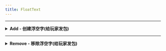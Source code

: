 ```yaml
---
title: FloatText
---
```



---
 <details>
 <summary><b>Add  - 创建浮空字(给玩家发包)</b></summary>

## FloatText::Add
### 创建浮空字(给玩家发包)
|  形参   | 类型  |
|  ----  | ----  |
| playerXuid | string |
| x | float |
| y | float |
| z | float |
| text | string |
返回值类型：int;
 - JavaScript
```js
/** 创建浮空字(给玩家发包) 返回值类型：int */
const FloatText_Add = ll.import("PFLP", "FloatText::Add");
let result = FloatText_Add(playerXuid,x,y,z,text);
```
 - C++
```cpp
// 创建浮空字(给玩家发包) 返回值类型：int
auto FloatText_Add = RemoteCall::importAs<int(std::string const& playerXuid,float const& x,float const& y,float const& z,std::string const& text)>("PFLP", "FloatText::Add");
auto result = FloatText_Add(playerXuid,x,y,z,text);
```
 - C#
```csharp
// 创建浮空字(给玩家发包) 返回值类型：int
var FloatText_Add = RemoteCallAPI.ImportAs<int,string,float,float,float,string>("PFLP", "FloatText::Add");
var result = FloatText_Add(playerXuid,x,y,z,text);
```
 - Visual Basic .NET
```vb
' 创建浮空字(给玩家发包) 返回值类型：int
Dim FloatText_Add = RemoteCallAPI.ImportAs(Of Integer,String,Single,Single,Single,String)("PFLP", "FloatText::Add")
Dim result = FloatText_Add(playerXuid,x,y,z,text)
```
 - F#
```fsharp
// 创建浮空字(给玩家发包) 返回值类型：int
let FloatText_Add = RemoteCallAPI.ImportAs<int,string,float,float,float,string>("PFLP", "FloatText::Add")
(playerXuid,x,y,z,text)
	|>FloatText_Add.Invoke
	|>ignore
```

 </details>

---
 <details>
 <summary><b>Remove  - 移除浮空字(给玩家发包)</b></summary>

## FloatText::Remove
### 移除浮空字(给玩家发包)
|  形参   | 类型  |
|  ----  | ----  |
| playerXuid | string |
| id | int |
无返回值;
 - JavaScript
```js
/** 移除浮空字(给玩家发包) */
const FloatText_Remove = ll.import("PFLP", "FloatText::Remove");
FloatText_Remove(playerXuid,id);
```
 - C++
```cpp
// 移除浮空字(给玩家发包)
auto FloatText_Remove = RemoteCall::importAs<void(std::string const& playerXuid,int const& id)>("PFLP", "FloatText::Remove");
FloatText_Remove(playerXuid,id);
```
 - C#
```csharp
// 移除浮空字(给玩家发包)
var FloatText_Remove = RemoteCallAPI.Import_As<string,int>("PFLP", "FloatText::Remove");
FloatText_Remove(playerXuid,id);
```
 - Visual Basic .NET
```vb
' 移除浮空字(给玩家发包)
Dim FloatText_Remove = RemoteCallAPI.Import_As(Of String,Integer)("PFLP", "FloatText::Remove")
FloatText_Remove(playerXuid,id)
```
 - F#
```fsharp
// 移除浮空字(给玩家发包)
let FloatText_Remove = RemoteCallAPI.Import_As<string,int>("PFLP", "FloatText::Remove")
(playerXuid,id)
	|>FloatText_Remove.Invoke
```

 </details>

